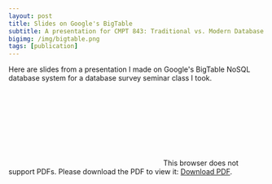 ```yaml
---
layout: post
title: Slides on Google's BigTable
subtitle: A presentation for CMPT 843: Traditional vs. Modern Database Systems, SFU, Spring 2017
bigimg: /img/bigtable.png
tags: [publication]
---
```


Here are slides from a presentation I made on Google's BigTable NoSQL database system for a database survey seminar class I took. 

<object data="http://michael-ford.co/files/BigTable.pdf" type="application/pdf" width="700px" height="700px">
    <embed src="http://michael-ford.co/files/BigTable.pdf">
        This browser does not support PDFs. Please download the PDF to view it: <a href="http://michael-ford.co/files/BigTable.pdf">Download PDF</a>.</p>
    </embed>
</object>
